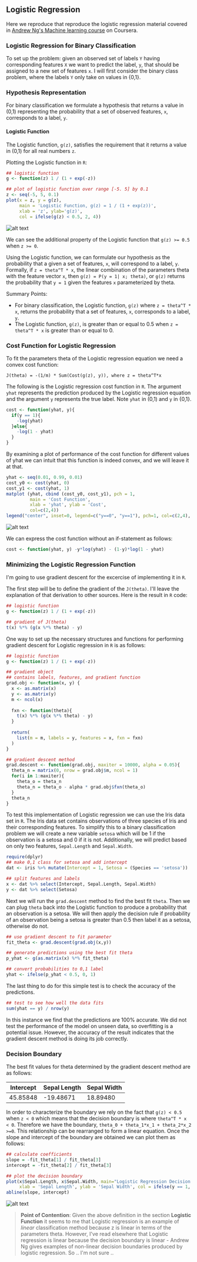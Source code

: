 ## Logistic Regression
Here we reproduce that reproduce the logistic regression material covered in [Andrew Ng's Machine learning course](https://www.coursera.org/learn/machine-learning/home/welcome) on Coursera.  

### Logistic Regression for Binary Classification 
To set up the problem:  given an observed set of labels `Y` having corresponding features `X` we want to predict the label, `y`, that should be assigned to a new set of features `x`.  I will first consider the binary class problem, where the labels `Y` only take on values in {0,1}.

### Hypothesis Representation
For binary classification we formulate a hypothesis that returns a value in (0,1) representing the probability that a set of observed features, `x`, corresponds to a label, `y`.

#### Logistic Function
The Logistic function, `g(z)`, satisfies the requirement that it returns a value in (0,1) for all real numbers `z`.

Plotting the Logistic function in `R`:
```r
## logistic function
g <- function(z) 1 / (1 + exp(-z))

## plot of logistic function over range [-5. 5] by 0.1
z <- seq(-5, 5, 0.1)
plot(x = z, y = g(z),
     main = 'Logistic Function, g(z) = 1 / (1 + exp(z))',
     xlab = 'z', ylab='g(z)', 
     col = ifelse(g(z) < 0.5, 2, 4))
```
![alt text](https://cloud.githubusercontent.com/assets/12782539/11022001/5845831e-8621-11e5-88b0-b1466105921c.png "Figure I")

We can see the additional property of the Logistic function that `g(z) >= 0.5` when `z >= 0`.

Using the Logistic function, we can formulate our hypothesis as the probability that a given a set of features, `x`, will correspond to a label, `y`.  Formally, if `z = theta^T * x`, the linear combination of the parameters theta with the feature vector `x`, then `g(z) = P(y = 1| x; theta)`, or `g(z)` returns the probability that `y = 1` given the features `x` parameterized by theta.

Summary Points:

- For binary classification, the Logistic function, `g(z)` where `z = theta^T * x`, returns the probability that a set of features, `x`, corresponds to a label, `y`.
- The Logistic function, `g(z)`, is greater than or equal to 0.5 when `z = theta^T * x` is greater than or equal to 0.

### Cost Function for Logistic Regression
To fit the parameters theta of the Logistic regression equation we need a convex cost function:

`J(theta) = -(1/m) * Sum(Cost(g(z), y)), where z = theta^T*x`

The following is the Logistic regression cost function in `R`.  The argument `yhat` represents the prediction produced by the Logistic regression equation and the argument `y` represents the true label.  Note `yhat` in (0,1) and `y` in {0,1}.

```r
cost <- function(yhat, y){
  if(y == 1){
    -log(yhat)
  }else{
    -log(1 - yhat)
  }
}
```
By examining a plot of performance of the cost function for different values of yhat we can intuit that this function is indeed convex, and we will leave it at that. 
```r
yhat <- seq(0.01, 0.99, 0.01)
cost_y0 <- cost(yhat, 0)
cost_y1 <- cost(yhat, 1)
matplot (yhat, cbind (cost_y0, cost_y1), pch = 1,
         main = 'Cost Function',
         xlab = 'yhat', ylab = 'Cost',
         col=c(2,4))
legend("center", inset=0, legend=c("y==0", "y==1"), pch=1, col=c(2,4), horiz=TRUE)
```
![alt text](https://cloud.githubusercontent.com/assets/12782539/11022303/50653736-8629-11e5-9df1-49d38eb06d27.png "Figure II")

We can express the cost function without an if-statement as follows:
```r
cost <- function(yhat, y) -y*log(yhat) - (1-y)*log(1 - yhat)
```

### Minimizing the Logistic Regression Function
I'm going to use gradient descent for the excercise of implementing it in `R`. 

The first step will be to define the gradient of the `J(theta)`.  I'll leave the explanation of that derivation to other sources.  Here is the result in `R` code:
```r
## logistic function
g <- function(z) 1 / (1 + exp(-z))

## gradient of J(theta)
t(x) %*% (g(x %*% theta) - y)
```	

One way to set up the necessary structures and functions for performing gradient descent for Logistic regression in `R` is as follows:
```r
## logistic function
g <- function(z) 1 / (1 + exp(-z))

## gradient object
## contains labels, features, and gradient function
grad.obj <- function(x, y) {
  x <- as.matrix(x)
  y <- as.matrix(y)
  m <- ncol(x)
  
  fxn <- function(theta){
    t(x) %*% (g(x %*% theta) - y)
  }
  
  return(
    list(m = m, labels = y, features = x, fxn = fxn)
  )
}

## gradient descent method
grad.descent <- function(grad.obj, maxiter = 10000, alpha = 0.05){
  theta_n = matrix(0, nrow = grad.obj$m, ncol = 1)
  for(i in 1:maxiter){
    theta_o = theta_n
    theta_n = theta_o - alpha * grad.obj$fxn(theta_o)
  }
  theta_n
}
```
To test this implementation of Logistic regression we can use the Iris data set in `R`.  The Iris data set contains observations of three species of Iris and their corresponding features.  To simplify this to a binary classification problem we will create a new variable `setosa` which will be 1 if the observation is a setosa and 0 if it is not.  Additionally, we will predict based on only two features, `Sepal.Length` and `Sepal.Width`.

```r
require(dplyr)
## make 0,1 class for setosa and add intercept
dat <- iris %>% mutate(Intercept = 1, Setosa = (Species == 'setosa'))

## split features and labels
x <- dat %>% select(Intercept, Sepal.Length, Sepal.Width)
y <- dat %>% select(Setosa)
```

Next we will run the `grad.descent` method to find the best fit `theta`.  Then we can plug `theta` back into the Logistic function to produce a probability that an observation is a setosa.  We will then apply the decision rule if probability of an observation being a setosa is greater than 0.5 then label it as a setosa, otherwise do not.

```r
## use gradient descent to fit parameter
fit_theta <- grad.descent(grad.obj(x,y))

## generate predictions using the best fit theta
p_yhat <- g(as.matrix(x) %*% fit_theta)

## convert probabilities to 0,1 label
yhat <- ifelse(p_yhat < 0.5, 0, 1)
```

The last thing to do for this simple test is to check the accuracy of the predictions.
```r
## test to see how well the data fits
sum(yhat == y) / nrow(y)
```

In this instance we find that the predictions are 100% accurate. We did not test the performance of the model on unseen data, so overfitting is a potential issue.  However, the accuracy of the result indicates that the gradient descent method is doing its job correctly.  

### Decision Boundary

The best fit values for theta determined by the gradient descent method are as follows: 

Intercept	  | Sepal Length | Sepal Width
------------- | ------------ | ------------
45.85848      | -19.48671    | 18.89480 

In order to characterize the boundary we rely on the fact that `g(z) < 0.5` when `z < 0` which means that the decision boundary is where `theta^T * x < 0`.  Therefore we have the boundary, `theta_0 + theta_1*x_1 + theta_2*x_2 >=0`.  This relationship can be rearranged to form a linear equation.  Once the slope and intercept of the boundary are obtained we can plot them as follows:

```r
## calculate coefficients
slope = -fit_theta[1] / fit_theta[3]
intercept = -fit_theta[2] / fit_theta[3]

## plot the decision boundary
plot(x$Sepal.Length, x$Sepal.Width, main="Logistic Regression Decision Boundary",
     xlab = 'Sepal Length', ylab = 'Sepal Width', col = ifelse(y == 1, 4, 1))
abline(slope, intercept)
```
![alt text](https://cloud.githubusercontent.com/assets/12782539/11026704/82806a86-867b-11e5-9293-1d82792b92cf.png "Figure III")






>__Point of Contention__:  Given the above definition in the section __Logistic Function__ it seems to me that Logistic regression is an example of *linear* classification method because z is linear in terms of the parameters theta.  However, I've read elsewhere that Logistic regression is linear because the decision boundary is linear - Andrew Ng gives examples of non-linear decision boundaries produced by logistic regression. So .. I'm not sure ..